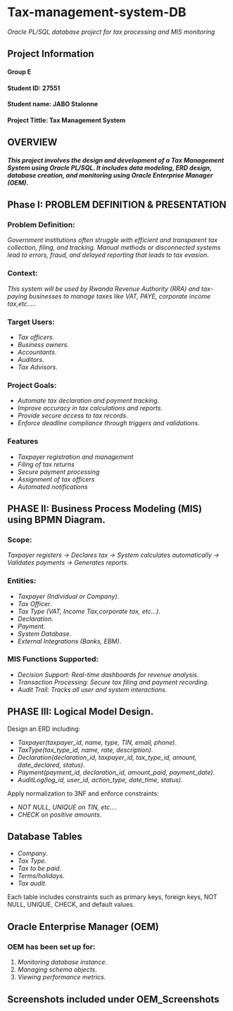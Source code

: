 # **Tax-management-system-DB**
*Oracle PL/SQL database project for tax processing and MIS monitoring*
## Project Information
#### Group E
#### Student ID: 27551
#### Student name: JABO Stalonne

#### Project Tittle: Tax Management System

## OVERVIEW
#### *This project involves the design and development of a Tax Management System using Oracle PL/SQL. It includes data modeling, ERD design, database creation, and monitoring using Oracle Enterprise Manager (OEM)*.

## Phase I: PROBLEM DEFINITION & PRESENTATION

### Problem Definition:
*Government institutions often struggle with efficient and transparent tax collection, filing, and tracking. Manual methods or disconnected systems lead to errors, fraud, and delayed reporting that leads to tax evasion*.

### Context:
*This system will be used by Rwanda Revenue Authority (RRA) and tax-paying businesses to manage taxes like VAT, PAYE, corporate income tax,etc.....*

### Target Users:

- *Tax officers*.
- *Business owners*.
- *Accountants*.
- *Auditors*.
- *Tax Advisors*.
  
### Project Goals:

- *Automate tax declaration and payment tracking*.
- *Improve accuracy in tax calculations and reports*.
- *Provide secure access to tax records*.
- *Enforce deadline compliance through triggers and validations*.
  
### Features
- *Taxpayer registration and management*
- *Filing of tax returns*
- *Secure payment processing*
- *Assignment of tax officers*
- *Automated notifications*
  
## PHASE II: Business Process Modeling (MIS) using BPMN Diagram.

### Scope:
*Taxpayer registers → Declares tax → System calculates automatically → Validates payments → Generates reports*.

### Entities:
- *Taxpayer (Individual or Company)*.
- *Tax Officer*.
- *Tax Type (VAT, Income Tax,corporate tax, etc...)*.
- *Declaration*.
- *Payment*.
- *System Database*.
- *External Integrations (Banks, EBM)*.

### MIS Functions Supported:
- *Decision Support: Real-time dashboards for revenue analysis*.
- *Transaction Processing: Secure tax filing and payment recording*.
- *Audit Trail: Tracks all user and system interactions*.
  
## PHASE III: Logical Model Design.

Design an ERD including:
- *Taxpayer(taxpayer_id, name, type, TIN, email, phone)*.
- *TaxType(tax_type_id, name, rate, description)*.
- *Declaration(declaration_id, taxpayer_id, tax_type_id, amount, date_declared, status)*.
- *Payment(payment_id, declaration_id, amount_paid, payment_date)*.
- *AuditLog(log_id, user_id, action_type, date_time, status)*.
  
Apply normalization to 3NF and enforce constraints:
- *NOT NULL, UNIQUE on TIN, etc....*
- *CHECK on positive amounts*.
## Database Tables

- *Company*.
- *Tax Type*.
- *Tax to be paid*.
- *Terms/holidays*.
- *Tax audit*.

Each table includes constraints such as primary keys, foreign keys, NOT NULL, UNIQUE, CHECK, and default values.

## Oracle Enterprise Manager (OEM)

### OEM has been set up for:

1. *Monitoring database instance*.
2. *Managing schema objects*.
3. *Viewing performance metrics*.

## Screenshots included under OEM_Screenshots
